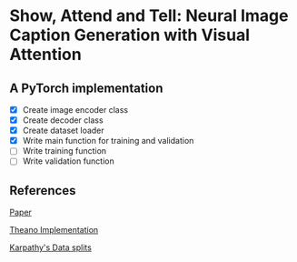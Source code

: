 # Show, Attend and Tell: Neural Image Caption Generation with Visual Attention

## A PyTorch implementation

- [x] Create image encoder class
- [x] Create decoder class
- [x] Create dataset loader
- [x] Write main function for training and validation
- [ ] Write training function
- [ ] Write validation function

## References

[Paper](https://arxiv.org/pdf/1502.03044.pdf)

[Theano Implementation](https://github.com/kelvinxu/arctic-captions)

[Karpathy's Data splits](https://cs.stanford.edu/people/karpathy/deepimagesent/)
